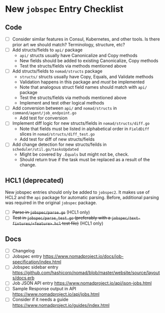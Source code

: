 # New `jobspec` Entry Checklist

## Code

* [ ] Consider similar features in Consul, Kubernetes, and other tools. Is there prior art we should match? Terminology, structure, etc?
* [ ] Add structs/fields to `api/` package
  * `api/` structs usually have Canonicalize and Copy methods
  * New fields should be added to existing Canonicalize, Copy methods
  * Test the structs/fields via methods mentioned above
* [ ] Add structs/fields to `nomad/structs` package
  * `structs/` structs usually have Copy, Equals, and Validate methods
  * Validation happens in this package and _must_ be implemented
  * Note that analogous struct field names should match with `api/` package
  * Test the structs/fields via methods mentioned above
  * Implement and test other logical methods
* [ ] Add conversion between `api/` and `nomad/structs` in `command/agent/job_endpoint.go`
  * Add test for conversion
* [ ] Implement diff logic for new structs/fields in `nomad/structs/diff.go`
  * Note that fields must be listed in alphabetical order in `FieldDiff` slices in `nomad/structs/diff_test.go`
  * Add test for diff of new structs/fields
* [ ] Add change detection for new structs/feilds in `scheduler/util.go/tasksUpdated`
  * Might be covered by `.Equals` but might not be, check.
  * Should return true if the task must be replaced as a result of the change.

## HCL1 (deprecated)

New jobspec entries should only be added to `jobspec2`. It makes use of HCL2
and the `api` package for automatic parsing. Before, additional parsing was
required in the original `jobspec` package.

* [ ] ~~Parse in `jobspec/parse.go`~~ (HCL1 only)
* [ ] ~~Test in `jobspec/parse_test.go` (preferably with a
  `jobspec/text-fixtures/<feature>.hcl` test file)~~ (HCL1 only)

## Docs

* [ ] Changelog
* [ ] Jobspec entry https://www.nomadproject.io/docs/job-specification/index.html
* [ ] Jobspec sidebar entry https://github.com/hashicorp/nomad/blob/master/website/source/layouts/docs.erb
* [ ] Job JSON API entry https://www.nomadproject.io/api/json-jobs.html
* [ ] Sample Response output in API https://www.nomadproject.io/api/jobs.html
* [ ] Consider if it needs a guide https://www.nomadproject.io/guides/index.html
